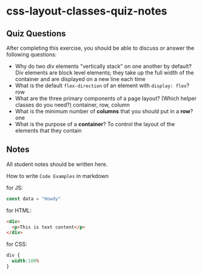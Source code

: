 # css-layout-classes-quiz-notes

## Quiz Questions

After completing this exercise, you should be able to discuss or answer the following questions:

- Why do two div elements "vertically stack" on one another by default?
Div elements are block level elements; they take up the full width of the container and are displayed on a new line each time
- What is the default `flex-direction` of an element with `display: flex`?
row
- What are the three primary components of a page layout? (Which helper classes do you need?)
container, row, column
- What is the minimum number of **columns** that you should put in a **row**?
one
- What is the purpose of a **container**?
To control the layout of the elements that they contain

## Notes

All student notes should be written here.


How to write `Code Examples` in markdown

for JS:
```javascript
const data = "Howdy"
```

for HTML:
```html
<div>
  <p>This is text content</p>
</div>
```

for CSS:
```css
div {
  width:100%
}
```
